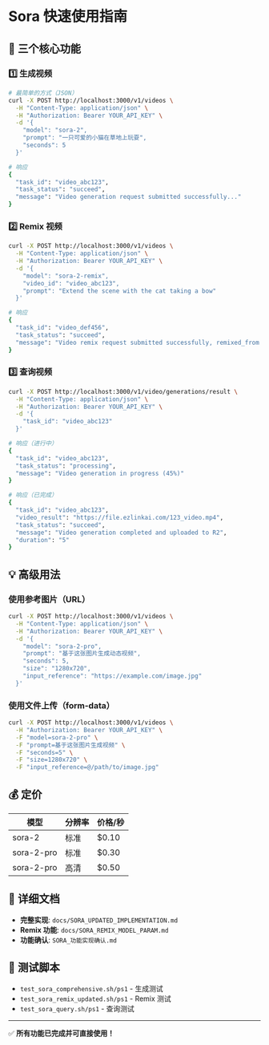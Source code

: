 # Sora 快速使用指南

## 🚀 三个核心功能

### 1️⃣ 生成视频

```bash
# 最简单的方式（JSON）
curl -X POST http://localhost:3000/v1/videos \
  -H "Content-Type: application/json" \
  -H "Authorization: Bearer YOUR_API_KEY" \
  -d '{
    "model": "sora-2",
    "prompt": "一只可爱的小猫在草地上玩耍",
    "seconds": 5
  }'

# 响应
{
  "task_id": "video_abc123",
  "task_status": "succeed",
  "message": "Video generation request submitted successfully..."
}
```

### 2️⃣ Remix 视频

```bash
curl -X POST http://localhost:3000/v1/videos \
  -H "Content-Type: application/json" \
  -H "Authorization: Bearer YOUR_API_KEY" \
  -d '{
    "model": "sora-2-remix",
    "video_id": "video_abc123",
    "prompt": "Extend the scene with the cat taking a bow"
  }'

# 响应
{
  "task_id": "video_def456",
  "task_status": "succeed",
  "message": "Video remix request submitted successfully, remixed_from: video_abc123"
}
```

### 3️⃣ 查询视频

```bash
curl -X POST http://localhost:3000/v1/video/generations/result \
  -H "Content-Type: application/json" \
  -H "Authorization: Bearer YOUR_API_KEY" \
  -d '{
    "task_id": "video_abc123"
  }'

# 响应（进行中）
{
  "task_id": "video_abc123",
  "task_status": "processing",
  "message": "Video generation in progress (45%)"
}

# 响应（已完成）
{
  "task_id": "video_abc123",
  "video_result": "https://file.ezlinkai.com/123_video.mp4",
  "task_status": "succeed",
  "message": "Video generation completed and uploaded to R2",
  "duration": "5"
}
```

## 💡 高级用法

### 使用参考图片（URL）

```bash
curl -X POST http://localhost:3000/v1/videos \
  -H "Content-Type: application/json" \
  -H "Authorization: Bearer YOUR_API_KEY" \
  -d '{
    "model": "sora-2-pro",
    "prompt": "基于这张图片生成动态视频",
    "seconds": 5,
    "size": "1280x720",
    "input_reference": "https://example.com/image.jpg"
  }'
```

### 使用文件上传（form-data）

```bash
curl -X POST http://localhost:3000/v1/videos \
  -H "Authorization: Bearer YOUR_API_KEY" \
  -F "model=sora-2-pro" \
  -F "prompt=基于这张图片生成视频" \
  -F "seconds=5" \
  -F "size=1280x720" \
  -F "input_reference=@/path/to/image.jpg"
```

## 💰 定价

| 模型 | 分辨率 | 价格/秒 |
|------|--------|---------|
| sora-2 | 标准 | $0.10 |
| sora-2-pro | 标准 | $0.30 |
| sora-2-pro | 高清 | $0.50 |

## 📖 详细文档

- **完整实现**: `docs/SORA_UPDATED_IMPLEMENTATION.md`
- **Remix 功能**: `docs/SORA_REMIX_MODEL_PARAM.md`
- **功能确认**: `SORA_功能实现确认.md`

## 🧪 测试脚本

- `test_sora_comprehensive.sh/ps1` - 生成测试
- `test_sora_remix_updated.sh/ps1` - Remix 测试
- `test_sora_query.sh/ps1` - 查询测试

---

✅ **所有功能已完成并可直接使用！**

